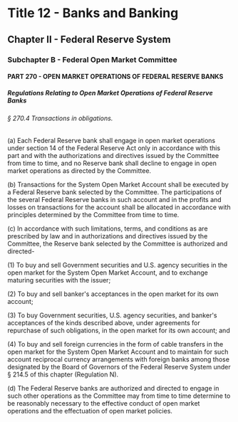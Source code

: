 
# Title 12 - Banks and Banking
## Chapter II - Federal Reserve System
### Subchapter B - Federal Open Market Committee
#### PART 270 - OPEN MARKET OPERATIONS OF FEDERAL RESERVE BANKS
##### Regulations Relating to Open Market Operations of Federal Reserve Banks
###### § 270.4 Transactions in obligations.

(a) Each Federal Reserve bank shall engage in open market operations under section 14 of the Federal Reserve Act only in accordance with this part and with the authorizations and directives issued by the Committee from time to time, and no Reserve bank shall decline to engage in open market operations as directed by the Committee.

(b) Transactions for the System Open Market Account shall be executed by a Federal Reserve bank selected by the Committee. The participations of the several Federal Reserve banks in such account and in the profits and losses on transactions for the account shall be allocated in accordance with principles determined by the Committee from time to time.

(c) In accordance with such limitations, terms, and conditions as are prescribed by law and in authorizations and directives issued by the Committee, the Reserve bank selected by the Committee is authorized and directed-

(1) To buy and sell Government securities and U.S. agency securities in the open market for the System Open Market Account, and to exchange maturing securities with the issuer;

(2) To buy and sell banker's acceptances in the open market for its own account;

(3) To buy Government securities, U.S. agency securities, and banker's acceptances of the kinds described above, under agreements for repurchase of such obligations, in the open market for its own account; and

(4) To buy and sell foreign currencies in the form of cable transfers in the open market for the System Open Market Account and to maintain for such account reciprocal currency arrangements with foreign banks among those designated by the Board of Governors of the Federal Reserve System under § 214.5 of this chapter (Regulation N).

(d) The Federal Reserve banks are authorized and directed to engage in such other operations as the Committee may from time to time determine to be reasonably necessary to the effective conduct of open market operations and the effectuation of open market policies.
